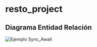# resto_project

## Diagrama Entidad Relación

![Ejemplo Sync_Await](https://user-images.githubusercontent.com/4483365/134787079-5ba01d8c-0768-4af0-8e4b-c9a673d95447.PNG)
